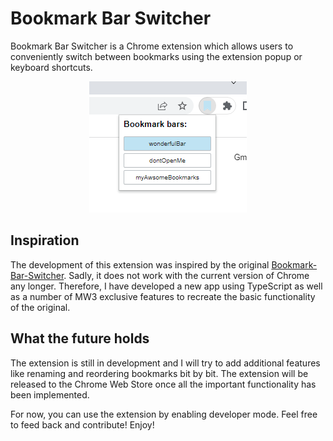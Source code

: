 # Bookmark Bar Switcher

Bookmark Bar Switcher is a Chrome extension which allows users to conveniently switch between bookmarks using the
extension popup or keyboard shortcuts.

<p align="center">
    <img src="media/extension.png" alt="Bookmark Bar Switcher interface">
</p>

## Inspiration

The development of this extension was inspired by the
original [Bookmark-Bar-Switcher](https://github.com/zoeesilcock/Bookmark-Bar-Switcher). Sadly, it does not work with the
current version of Chrome any longer. Therefore, I have developed a new app using TypeScript as well as a number of MW3
exclusive features to recreate the basic functionality of the original.

## What the future holds

The extension is still in development and I will try to add additional features like renaming and reordering bookmarks
bit by bit. The extension will be released to the Chrome Web Store once all the important functionality has been
implemented.

For now, you can use the extension by enabling developer mode. Feel free to feed back and contribute!
Enjoy!
